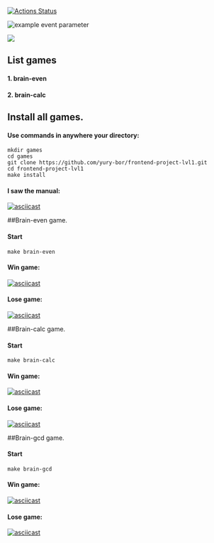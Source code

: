 [![Actions Status](https://github.com/yury-bor/frontend-project-lvl1/workflows/hexlet-check/badge.svg)](https://github.com/yury-bor/frontend-project-lvl1/actions)

![example event parameter](https://github.com/yury-bor/frontend-project-lvl1/actions/workflows/linter.yml/badge.svg?event=push)

<a href="https://codeclimate.com/github/codeclimate/codeclimate/maintainability"><img src="https://api.codeclimate.com/v1/badges/a99a88d28ad37a79dbf6/maintainability" /></a>

## List games
#### 1. brain-even
#### 2. brain-calc


## Install all games.
#### Use commands in anywhere your directory:
```shell script
mkdir games
cd games
git clone https://github.com/yury-bor/frontend-project-lvl1.git
cd frontend-project-lvl1    
make install
```
#### I saw the manual:
[![asciicast](https://asciinema.org/a/Z830AruxaBaPqoS2M5l3DVrcr.svg)](https://asciinema.org/a/Z830AruxaBaPqoS2M5l3DVrcr)


##Brain-even game.
#### Start 
```
make brain-even
```
#### Win game:
[![asciicast](https://asciinema.org/a/68WtKzCRyh7jbrUwO85Yp2G47.svg)](https://asciinema.org/a/68WtKzCRyh7jbrUwO85Yp2G47)
#### Lose game:
[![asciicast](https://asciinema.org/a/wGwiDUa0dYym5UFOPl7u4RAkU.svg)](https://asciinema.org/a/wGwiDUa0dYym5UFOPl7u4RAkU)


##Brain-calc game.
#### Start 
```
make brain-calc
```
#### Win game:
[![asciicast](https://asciinema.org/a/c5ikey4cblDTh3nhCvSWA9f8N.svg)](https://asciinema.org/a/c5ikey4cblDTh3nhCvSWA9f8N)
#### Lose game:
[![asciicast](https://asciinema.org/a/wdsfF6YRX7oe5ZJOoyTE9fRB7.svg)](https://asciinema.org/a/wdsfF6YRX7oe5ZJOoyTE9fRB7)


##Brain-gcd game.
#### Start 
```
make brain-gcd
```
#### Win game:
[![asciicast](https://asciinema.org/a/m2GfPETDhkMgI3L7DulOTeMXf.svg)](https://asciinema.org/a/m2GfPETDhkMgI3L7DulOTeMXf)
#### Lose game:
[![asciicast](https://asciinema.org/a/EV33gNKZVstE8OEe6PtoGvsJ4.svg)](https://asciinema.org/a/EV33gNKZVstE8OEe6PtoGvsJ4)
